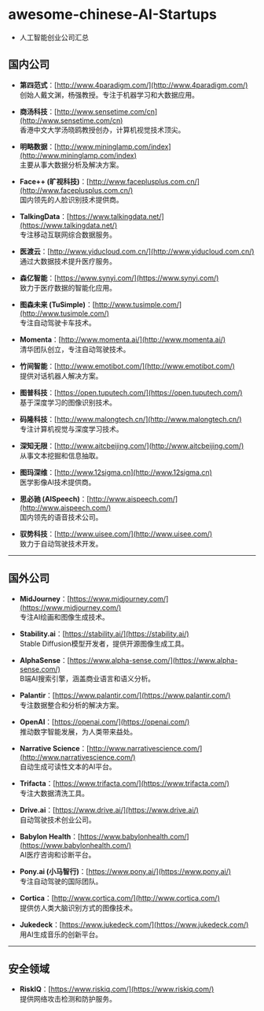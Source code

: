 # awesome-chinese-AI-Startups

 - 人工智能创业公司汇总

## 国内公司

- **第四范式**：[http://www.4paradigm.com/](http://www.4paradigm.com/)  
  创始人戴文渊，杨强教授。专注于机器学习和大数据应用。

- **商汤科技**：[http://www.sensetime.com/cn](http://www.sensetime.com/cn)  
  香港中文大学汤晓鸥教授创办，计算机视觉技术顶尖。

- **明略数据**：[http://www.mininglamp.com/index](http://www.mininglamp.com/index)  
  主要从事大数据分析及解决方案。

- **Face++ (旷视科技)**：[http://www.faceplusplus.com.cn/](http://www.faceplusplus.com.cn/)  
  国内领先的人脸识别技术提供商。

- **TalkingData**：[https://www.talkingdata.net/](https://www.talkingdata.net/)  
  专注移动互联网综合数据服务。

- **医渡云**：[http://www.yiducloud.com.cn/](http://www.yiducloud.com.cn/)  
  通过大数据技术提升医疗服务。

- **森亿智能**：[https://www.synyi.com/](https://www.synyi.com/)  
  致力于医疗数据的智能化应用。

- **图森未来 (TuSimple)**：[http://www.tusimple.com/](http://www.tusimple.com/)  
  专注自动驾驶卡车技术。

- **Momenta**：[http://www.momenta.ai/](http://www.momenta.ai/)  
  清华团队创立，专注自动驾驶技术。

- **竹间智能**：[http://www.emotibot.com/](http://www.emotibot.com/)  
  提供对话机器人解决方案。

- **图普科技**：[https://open.tuputech.com/](https://open.tuputech.com/)  
  基于深度学习的图像识别技术。

- **码隆科技**：[http://www.malongtech.cn/](http://www.malongtech.cn/)  
  专注计算机视觉与深度学习技术。

- **深知无限**：[http://www.aitcbeijing.com/](http://www.aitcbeijing.com/)  
  从事文本挖掘和信息抽取。

- **图玛深维**：[http://www.12sigma.cn](http://www.12sigma.cn)  
  医学影像AI技术提供商。

- **思必驰 (AISpeech)**：[http://www.aispeech.com/](http://www.aispeech.com/)  
  国内领先的语音技术公司。

- **驭势科技**：[http://www.uisee.com/](http://www.uisee.com/)  
  致力于自动驾驶技术开发。

---

## 国外公司

- **MidJourney**：[https://www.midjourney.com/](https://www.midjourney.com/)  
  专注AI绘画和图像生成技术。

- **Stability.ai**：[https://stability.ai/](https://stability.ai/)  
  Stable Diffusion模型开发者，提供开源图像生成工具。

- **AlphaSense**：[https://www.alpha-sense.com/](https://www.alpha-sense.com/)  
  B端AI搜索引擎，涵盖商业语言和语义分析。

- **Palantir**：[https://www.palantir.com/](https://www.palantir.com/)  
  专注数据整合和分析的解决方案。

- **OpenAI**：[https://openai.com/](https://openai.com/)  
  推动数字智能发展，为人类带来益处。

- **Narrative Science**：[http://www.narrativescience.com/](http://www.narrativescience.com/)  
  自动生成可读性文本的AI平台。

- **Trifacta**：[https://www.trifacta.com/](https://www.trifacta.com/)  
  专注大数据清洗工具。

- **Drive.ai**：[https://www.drive.ai/](https://www.drive.ai/)  
  自动驾驶技术创业公司。

- **Babylon Health**：[https://www.babylonhealth.com/](https://www.babylonhealth.com/)  
  AI医疗咨询和诊断平台。

- **Pony.ai (小马智行)**：[https://www.pony.ai/](https://www.pony.ai/)  
  专注自动驾驶的国际团队。

- **Cortica**：[http://www.cortica.com/](http://www.cortica.com/)  
  提供仿人类大脑识别方式的图像技术。

- **Jukedeck**：[https://www.jukedeck.com/](https://www.jukedeck.com/)  
  用AI生成音乐的创新平台。

---

## 安全领域

- **RiskIQ**：[https://www.riskiq.com/](https://www.riskiq.com/)  
  提供网络攻击检测和防护服务。
